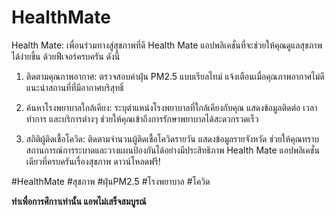 # HealthMate

Health Mate: เพื่อนร่วมทางสู่สุขภาพที่ดี
Health Mate แอปพลิเคชั่นที่จะช่วยให้คุณดูแลสุขภาพได้ง่ายขึ้น ด้วยฟีเจอร์ครบครัน ดังนี้

1. ติดตามคุณภาพอากาศ:
ตรวจสอบค่าฝุ่น PM2.5 แบบเรียลไทม์
แจ้งเตือนเมื่อคุณภาพอากาศไม่ดี
แนะนำสถานที่ที่มีอากาศบริสุทธิ์

2. ค้นหาโรงพยาบาลใกล้เคียง:
ระบุตำแหน่งโรงพยาบาลที่ใกล้เคียงกับคุณ
แสดงข้อมูลติดต่อ เวลาทำการ และบริการต่างๆ
ช่วยให้คุณเข้าถึงการรักษาพยาบาลได้สะดวกรวดเร็ว

3. สถิติผู้ติดเชื้อโควิด:
ติดตามจำนวนผู้ติดเชื้อโควิดรายวัน
แสดงข้อมูลรายจังหวัด
ช่วยให้คุณทราบสถานการณ์การระบาดและวางแผนป้องกันได้อย่างมีประสิทธิภาพ
Health Mate แอปพลิเคชั่นเดียวที่ครบครันเรื่องสุขภาพ ดาวน์โหลดฟรี!

#HealthMate #สุขภาพ #ฝุ่นPM2.5 #โรงพยาบาล #โควิด

**ทำเพื่อการศึกาาเท่านั้น แอพไม่เสร็จสมบูรณ์**
